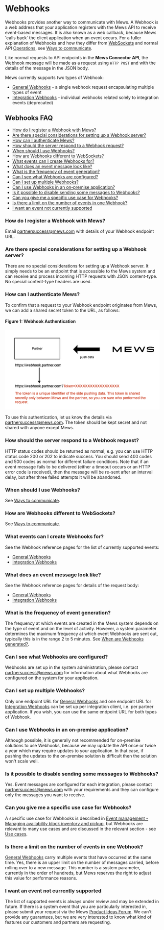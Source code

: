 # Webhooks

Webhooks provides another way to communicate with Mews.
A Webhook is a web address that your application registers with the Mews API to receive event-based messages.
It is also known as a web callback, because Mews 'calls back' the client application when an event occurs.
For a fuller explanation of Webhooks and how they differ from [WebSockets](../websockets/README.md) and normal API [Operations](../operations/README.md), see [Ways to communicate](../guidelines/communicate.md).

Like normal requests to API endpoints in the __Mews Connector API__, the Webhook message will be made as a request using `HTTP POST` and with the details of the message in the JSON body. 

Mews currently supports two types of Webhook:

* [General Webhooks](wh-general.md) - a single webhook request encapsulating multiple types of event
* [Integration Webhooks](wh-integration.md) - individual webhooks related solely to integration events (deprecated)

## Webhooks FAQ

* [How do I register a Webhook with Mews?](#how-do-i-register-a-webhook-with-mews)
* [Are there special considerations for setting up a Webhook server?](#are-there-special-considerations-for-setting-up-a-webhook-server)
* [How can I authenticate Mews?](#how-can-i-authenticate-mews)
* [How should the server respond to a Webhook request?](#how-should-the-server-respond-to-a-webhook-request)
* [When should I use Webhooks?](#when-should-i-use-webhooks)
* [How are Webhooks different to WebSockets?](#how-are-webhooks-different-to-websockets)
* [What events can I create Webhooks for?](#what-events-can-i-create-webhooks-for)
* [What does an event message look like?](what-does-an-event-message-look-like)
* [What is the frequency of event generation?](#what-is-the-frequency-of-event-generation)
* [Can I see what Webhooks are configured?](#can-i-see-what-webhooks-are-configured)
* [Can I set up multiple Webhooks?](#can-i-set-up-multiple-webhooks)
* [Can I use Webhooks in an on-premise application?](#can-i-use-webhooks-in-an-on-premise-application)
* [Is it possible to disable sending some messages to Webhooks?](#is-it-possible-to-disable-sending-some-messages-to-webhooks)
* [Can you give me a specific use case for Webhooks?](#can-you-give-me-a-specific-use-case-for-webhooks)
* [Is there a limit on the number of events in one Webhook?](#is-there-a-limit-on-the-number-of-events-in-one-webhook)
* [I want an event not currently supported](#i-want-an-event-not-currently-supported)

### How do I register a Webhook with Mews?

Email [partnersuccess@mews.com](mailto://partnersuccess@mews.com) with details of your Webhook endpoint URL.

### Are there special considerations for setting up a Webhook server?

There are no special considerations for setting up a Webhook server.
It simply needs to be an endpoint that is accessible to the Mews system and can receive and process incoming HTTP requests with JSON content-type.
No special content-type headers are used.

### How can I authenticate Mews?

To confirm that a request to your Webhook endpoint originates from Mews, we can add a shared secret token to the URL, as follows:

#### Figure 1: Webhook Authentication
![Alt text](../.gitbook/assets/webhook-auth.png)

To use this authentication, let us know the details via [partnersuccess@mews.com](mailto://partnersuccess@mews.com).
The token should be kept secret and not shared with anyone except Mews.

### How should the server respond to a Webhook request?

HTTP status codes should be returned as normal, e.g. you can use HTTP status code 200 or 202 to indicate success.
You should send 400 codes and 500 codes as normal for different failure conditions.
Note that if an event message fails to be delivered (either a timeout occurs or an HTTP error code is received), then the message will be re-sent after an interval delay, but after three failed attempts it will be abandoned.

### When should I use Webhooks?

See [Ways to communicate](../guidelines/communicate.md).

### How are Webhooks different to WebSockets?

See [Ways to communicate](../guidelines/communicate.md).

### What events can I create Webhooks for?

See the Webhook reference pages for the list of currently supported events:

* [General Webhooks](wh-general.md)
* [Integration Webhooks](wh-integration.md)

### What does an event message look like?

See the Webhook reference pages for details of the request body:

* [General Webhooks](wh-general.md)
* [Integration Webhooks](wh-integration.md)

### What is the frequency of event generation?

The frequency at which events are created in the Mews system depends on the type of event and on the level of activity.
However, a system parameter determines the maximum frequency at which event Webhooks are sent out, typically this is in the range 2 to 5 minutes.
See [When are Webhooks generated?](../guidelines/communicate.md#when-are-webhooks-generated).

### Can I see what Webhooks are configured?

Webhooks are set up in the system administration, please contact [partnersuccess@mews.com](mailto://partnersuccess@mews.com) for information about what Webhooks are configured on the system for your application.

### Can I set up multiple Webhooks?

Only one endpoint URL for [General Webhooks](wh-general.md) and one endpoint URL for [Integration Webhooks](wh-integration.md) can be set up per integration client, i.e. per partner application.
If you wish, you can use the same endpoint URL for both types of Webhook.

### Can I use Webhooks in an on-premise application?

Although possible, it is generally not recommended for on-premise solutions to use Webhooks,
because we may update the API once or twice a year which may require updates to your application.
In that case, if pushing the updates to the on-premise solution is difficult then the solution won't scale well.

### Is it possible to disable sending some messages to Webhooks?

Yes. Event messages are configured for each integration, please contact [partnersuccess@mews.com](mailto://partnersuccess@mews.com) with your requirements and they can configure only the messages you want to receive.

### Can you give me a specific use case for Webhooks?

A specific use case for Webhooks is described in [Event management - Managing availability block inventory and pickup](../use-cases/event-management.md#managing-availability-block-inventory-and-pickup),
but Webhooks are relevant to many use cases and are discussed in the relevant section - see [Use cases](../use-cases/README.md).

### Is there a limit on the number of events in one Webhook?

[General Webhooks](wh-general.md) carry multiple events that have occurred at the same time.
Yes, there is an upper limit on the number of messages carried, before rolling over to a new message.
This number is a system parameter, currently in the order of hundreds, but Mews reserves the right to adjust this value for performance reasons.

### I want an event not currently supported

The list of supported events is always under review and may be extended in future.
If there is a system event that you are particularly interested in, please submit your request via the Mews [Product Ideas Forum](https://feedback.mews.com/).
We can't provide any guarantees, but we are very interested to know what kind of features our customers and partners are requesting.
